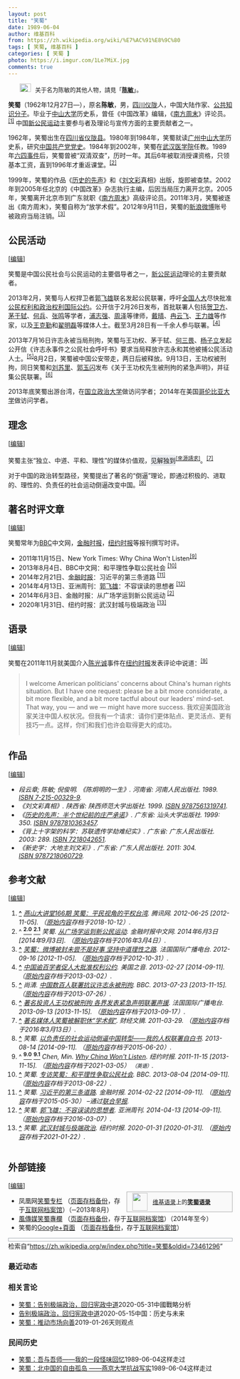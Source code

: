 ```yaml
---
layout: post
title: "笑蜀"
date: 1989-06-04
author: 维基百科
from: https://zh.wikipedia.org/wiki/%E7%AC%91%E8%9C%80
tags: [ 笑蜀, 维基百科 ]
categories: [ 笑蜀 ]
photo: https://i.imgur.com/1Le7MiX.jpg
comments: true
---
```

<div class="mw-content-ltr mw-parser-output" lang="zh" dir="ltr"><style data-mw-deduplicate="TemplateStyles:r85100532">.mw-parser-output .hatnote{font-size:small}.mw-parser-output div.hatnote{padding-left:2em;margin-bottom:0.8em;margin-top:0.8em}.mw-parser-output .hatnote-notice-img::after{content:"\202f \202f \202f \202f "}.mw-parser-output .hatnote-notice-img-small::after{content:"\202f \202f "}.mw-parser-output .hatnote+link+.hatnote{margin-top:-0.5em}body.skin-minerva .mw-parser-output .hatnote-notice-img,body.skin-minerva .mw-parser-output .hatnote-notice-img-small{display:none}@media print{body.ns-0 .mw-parser-output .hatnote{display:none!important}}</style><div role="note" class="hatnote navigation-not-searchable"><span class="noviewer hatnote-notice-img" typeof="mw:File"><a href="/wiki/Wikipedia:%E6%B6%88%E6%AD%A7%E4%B9%89" title="Wikipedia:消歧义"><img alt="" src="//upload.wikimedia.org/wikipedia/commons/thumb/5/5f/Disambig_gray.svg/25px-Disambig_gray.svg.png" decoding="async" width="25" height="19" class="mw-file-element" srcset="//upload.wikimedia.org/wikipedia/commons/thumb/5/5f/Disambig_gray.svg/38px-Disambig_gray.svg.png 1.5x, //upload.wikimedia.org/wikipedia/commons/thumb/5/5f/Disambig_gray.svg/50px-Disambig_gray.svg.png 2x" data-file-width="220" data-file-height="168"></a></span>关于名为陈敏的其他人物，請見「<b><a href="/wiki/%E9%99%88%E6%95%8F" class="mw-redirect mw-disambig" title="陈敏">陈敏</a></b>」。</div>
<style data-mw-deduplicate="TemplateStyles:r83732082">.mw-parser-output .infobox-subbox{padding:0;border:none;margin:-3px;width:auto;min-width:100%;font-size:100%;clear:none;float:none;background-color:transparent}.mw-parser-output .infobox-3cols-child{margin:auto}.mw-parser-output .infobox .navbar{font-size:100%}body.skin-minerva .mw-parser-output .infobox-header,body.skin-minerva .mw-parser-output .infobox-subheader,body.skin-minerva .mw-parser-output .infobox-above,body.skin-minerva .mw-parser-output .infobox-title,body.skin-minerva .mw-parser-output .infobox-image,body.skin-minerva .mw-parser-output .infobox-full-data,body.skin-minerva .mw-parser-output .infobox-below{text-align:center}@media screen{html.skin-theme-clientpref-night .mw-parser-output .infobox-full-data:not(.notheme)>div:not(.notheme)[style]{background:#1f1f23!important;color:#f8f9fa}@media screen and (prefers-color-scheme:dark){html.skin-theme-clientpref-os .mw-parser-output .infobox-full-data:not(.notheme) div:not(.notheme){background:#1f1f23!important;color:#f8f9fa}}html.skin-theme-clientpref-night .mw-parser-output .infobox td div:not(.notheme)[style]{background:transparent!important;color:var(--color-base,#202122)}@media screen and (prefers-color-scheme:dark){html.skin-theme-clientpref-os .mw-parser-output .infobox td div:not(.notheme)[style]{background:transparent!important;color:var(--color-base,#202122)}}html.skin-theme-clientpref-night .mw-parser-output .infobox td div.NavHead:not(.notheme)[style]{background:transparent!important}}@media screen and (prefers-color-scheme:dark){html.skin-theme-clientpref-os .mw-parser-output .infobox td div.NavHead:not(.notheme)[style]{background:transparent!important}}@media(min-width:640px){body.skin--responsive .mw-parser-output .infobox-table{display:table!important}body.skin--responsive .mw-parser-output .infobox-table>caption{display:table-caption!important}body.skin--responsive .mw-parser-output .infobox-table>tbody{display:table-row-group}body.skin--responsive .mw-parser-output .infobox-table tr{display:table-row!important}body.skin--responsive .mw-parser-output .infobox-table th,body.skin--responsive .mw-parser-output .infobox-table td{padding-left:inherit;padding-right:inherit}}</style>
<p><b>笑蜀</b>（1962年12月27日<span class="useeditintro" title="Template:BLP editintro">—</span>），原名<b>陈敏</b>，男，<a href="/wiki/%E5%9B%9B%E5%B7%9D%E7%9C%81" title="四川省">四川</a><a href="/wiki/%E4%BB%AA%E9%99%87%E5%8E%BF" title="仪陇县">仪陇</a>人，中国大陆作家、<a href="/wiki/%E5%85%AC%E5%85%B1%E7%9F%A5%E8%AF%86%E5%88%86%E5%AD%90" title="公共知识分子">公共知识分子</a>。毕业于<a href="/wiki/%E4%B8%AD%E5%B1%B1%E5%A4%A7%E5%AD%A6" title="中山大学">中山大学</a>历史系，曾任《中国改革》编辑，《<a href="/wiki/%E5%8D%97%E6%96%B9%E5%91%A8%E6%9C%AB" title="南方周末">南方周末</a>》评论员。<sup id="cite_ref-1" class="reference"><a href="#cite_note-1"><span class="cite-bracket">[</span>1<span class="cite-bracket">]</span></a></sup> 中国<a href="/wiki/%E6%96%B0%E5%85%AC%E6%B0%91%E8%BF%90%E5%8A%A8" title="新公民运动">新公民运动</a>主要参与者及理论与宣传方面的主要贡献者之一。
</p>
<meta property="mw:PageProp/toc">
<div class="mw-heading mw-heading2"></div>
<p>1962年，笑蜀出生在<a href="/wiki/%E5%9B%9B%E5%B7%9D%E7%9C%81" title="四川省">四川省</a><a href="/wiki/%E4%BB%AA%E9%99%87%E5%8E%BF" title="仪陇县">仪陇县</a>。1980年到1984年，笑蜀就读<a href="/wiki/%E5%B9%BF%E5%B7%9E%E5%B8%82" title="广州市">广州</a><a href="/wiki/%E4%B8%AD%E5%B1%B1%E5%A4%A7%E5%AD%A6" title="中山大学">中山大学</a>历史系，研究<a href="/wiki/%E4%B8%AD%E5%9B%BD%E5%85%B1%E4%BA%A7%E5%85%9A" title="中国共产党">中国共产党党史</a>。1984年到2002年，笑蜀在<a href="/wiki/%E6%AD%A6%E6%B1%89%E5%8C%BB%E5%AD%A6%E9%99%A2" class="mw-redirect" title="武汉医学院">武汉医学院</a>任教。1989年<a href="/wiki/%E5%85%AD%E5%9B%9B%E4%BA%8B%E4%BB%B6" title="六四事件">六四事件</a>后，笑蜀曾被“双清双查”，历时一年。其后6年被取消授课资格，只领基本工资，直到1996年才重返课堂。<sup id="cite_ref-guangchang_2-0" class="reference"><a href="#cite_note-guangchang-2"><span class="cite-bracket">[</span>2<span class="cite-bracket">]</span></a></sup>
</p><p>1999年，笑蜀的作品《<a href="/wiki/%E5%8E%86%E5%8F%B2%E7%9A%84%E5%85%88%E5%A3%B0" title="历史的先声">历史的先声</a>》和《<a href="/wiki/%E5%88%98%E6%96%87%E5%BD%A9" title="刘文彩">刘文彩</a>真相》出版，旋即被查禁。2002年到2005年任北京的《中国改革》杂志执行主编，后因当局压力离开北京。2005年，笑蜀离开北京市到广东就职《<a href="/wiki/%E5%8D%97%E6%96%B9%E5%91%A8%E6%9C%AB" title="南方周末">南方周末</a>》高级评论员。2011年3月，笑蜀被逐出《南方周末》，笑蜀自称为“放学术假”。2012年9月11日，笑蜀的<a href="/wiki/%E6%96%B0%E6%B5%AA%E5%BE%AE%E5%8D%9A" title="新浪微博">新浪微博</a>账号被政府当局注销。<sup id="cite_ref-fica_3-0" class="reference"><a href="#cite_note-fica-3"><span class="cite-bracket">[</span>3<span class="cite-bracket">]</span></a></sup>
</p>
<div class="mw-heading mw-heading2"><h2 id="公民活动"><span id=".E5.85.AC.E6.B0.91.E6.B4.BB.E5.8A.A8"></span>公民活动</h2><span class="mw-editsection"><span class="mw-editsection-bracket">[</span><a href="/w/index.php?title=%E7%AC%91%E8%9C%80&amp;action=edit&amp;section=2" title="编辑章节：公民活动"><span>编辑</span></a><span class="mw-editsection-bracket">]</span></span></div>
<p>笑蜀是中国公民社会与公民运动的主要倡导者之一，<a href="/wiki/%E6%96%B0%E5%85%AC%E6%B0%91%E8%BF%90%E5%8A%A8" title="新公民运动">新公民运动</a>理论的主要贡献者。
</p><p>2013年2月，笑蜀与人权捍卫者<a href="/wiki/%E9%83%AD%E9%A3%9E%E9%9B%84" title="郭飞雄">郭飞雄</a>联名发起公民联署，呼吁<a href="/wiki/%E5%85%A8%E5%9B%BD%E4%BA%BA%E5%A4%A7" class="mw-redirect" title="全国人大">全国人大</a>尽快批准<a href="/wiki/%E5%85%AC%E6%B0%91%E6%9D%83%E5%88%A9%E5%92%8C%E6%94%BF%E6%B2%BB%E6%9D%83%E5%88%A9%E5%9B%BD%E9%99%85%E5%85%AC%E7%BA%A6" class="mw-redirect" title="公民权利和政治权利国际公约">公民权利和政治权利国际公约</a>。公开信于2月26日发布，首批联署人包括<a href="/wiki/%E8%B4%BA%E5%8D%AB%E6%96%B9" title="贺卫方">贺卫方</a>、<a href="/wiki/%E8%8C%85%E4%BA%8E%E8%BD%BC" title="茅于轼">茅于轼</a>、<a href="/w/index.php?title=%E4%BD%95%E5%85%B5&amp;action=edit&amp;redlink=1" class="new" title="何兵（页面不存在）">何兵</a>、<a href="/wiki/%E5%BC%A0%E9%B8%A3" class="mw-redirect mw-disambig" title="张鸣">张鸣</a>等学者，<a href="/wiki/%E6%B5%A6%E5%BF%97%E5%BC%BA" title="浦志强">浦志强</a>、<a href="/wiki/%E5%91%A8%E6%B3%BD" class="mw-disambig" title="周泽">周泽</a>等律师，<a href="/wiki/%E6%88%B4%E6%99%B4" title="戴晴">戴晴</a>、<a href="/wiki/%E5%86%89%E4%BA%91%E9%A3%9E" title="冉云飞">冉云飞</a>、<a href="/wiki/%E7%8E%8B%E5%8A%9B%E9%9B%84" title="王力雄">王力雄</a>等作家，以及<a href="/wiki/%E7%8E%8B%E5%85%8B%E5%8B%A4" title="王克勤">王克勤</a>和<a href="/w/index.php?title=%E7%BF%9F%E6%98%8E%E7%A3%8A&amp;action=edit&amp;redlink=1" class="new" title="翟明磊（页面不存在）">翟明磊</a>等媒体人士。截至3月28日有一千余人参与联署。<sup id="cite_ref-4" class="reference"><a href="#cite_note-4"><span class="cite-bracket">[</span>4<span class="cite-bracket">]</span></a></sup>
</p><p>2013年7月16日许志永被当局刑拘，笑蜀与王功权、茅于轼、<a href="/wiki/%E4%BD%95%E4%B8%89%E7%95%8F" title="何三畏">何三畏</a>、<a href="/wiki/%E6%9D%A8%E5%AD%90%E7%AB%8B" title="杨子立">杨子立</a>发起公开信《许志永事件之公民社会呼吁书》要求当局释放许志永和其他被捕公民活动人士。<sup id="cite_ref-gongkaixin01_5-0" class="reference"><a href="#cite_note-gongkaixin01-5"><span class="cite-bracket">[</span>5<span class="cite-bracket">]</span></a></sup>8月2日，笑蜀被中国公安带走，两日后被释放。9月13日，王功权被刑拘，同日笑蜀和<a href="/wiki/%E5%88%98%E8%8B%8F%E9%87%8C" title="刘苏里">刘苏里</a>、<a href="/wiki/%E9%83%AD%E7%8E%89%E9%97%AA" title="郭玉闪">郭玉闪</a>发布《关于王功权先生被刑拘的紧急声明》，并征集公民联署。<sup id="cite_ref-6" class="reference"><a href="#cite_note-6"><span class="cite-bracket">[</span>6<span class="cite-bracket">]</span></a></sup>
</p><p>2013年底笑蜀出游台湾，在<a href="/wiki/%E5%9B%BD%E7%AB%8B%E6%94%BF%E6%B2%BB%E5%A4%A7%E5%AD%A6" class="mw-redirect" title="国立政治大学">国立政治大学</a>做访问学者；2014年在美国<a href="/wiki/%E5%93%A5%E4%BC%A6%E6%AF%94%E4%BA%9A%E5%A4%A7%E5%AD%A6" title="哥伦比亚大学">哥伦比亚大学</a>做访问学者。
</p>
<div class="mw-heading mw-heading2"><h2 id="理念"><span id=".E7.90.86.E5.BF.B5"></span>理念</h2><span class="mw-editsection"><span class="mw-editsection-bracket">[</span><a href="/w/index.php?title=%E7%AC%91%E8%9C%80&amp;action=edit&amp;section=3" title="编辑章节：理念"><span>编辑</span></a><span class="mw-editsection-bracket">]</span></span></div>
<p>笑蜀主张“独立、中道、平和、理性”的媒体价值观，<style data-mw-deduplicate="TemplateStyles:r83946278">.mw-parser-output .template-facttext{background-color:var(--background-color-neutral,#eaecf0);color:inherit;margin:-.3em 0;padding:.3em 0}</style><mark class="template-facttext" title="需要提供文献来源">见解独到</mark><sup class="noprint Template-Fact"><a href="/wiki/Wikipedia:%E5%88%97%E6%98%8E%E6%9D%A5%E6%BA%90" title="Wikipedia:列明来源"><span style="white-space: nowrap;" title="来源请求。">[來源請求]</span></a></sup>。<sup id="cite_ref-7" class="reference"><a href="#cite_note-7"><span class="cite-bracket">[</span>7<span class="cite-bracket">]</span></a></sup>
</p><p>对于中国的政治转型路径，笑蜀提出了著名的“倒逼”理论，即通过积极的、进取的、理性的、负责任的社会运动倒逼改变中国。<sup id="cite_ref-8" class="reference"><a href="#cite_note-8"><span class="cite-bracket">[</span>8<span class="cite-bracket">]</span></a></sup>
</p>
<div class="mw-heading mw-heading2"><h2 id="著名时评文章"><span id=".E8.91.97.E5.90.8D.E6.97.B6.E8.AF.84.E6.96.87.E7.AB.A0"></span>著名时评文章</h2><span class="mw-editsection"><span class="mw-editsection-bracket">[</span><a href="/w/index.php?title=%E7%AC%91%E8%9C%80&amp;action=edit&amp;section=4" title="编辑章节：著名时评文章"><span>编辑</span></a><span class="mw-editsection-bracket">]</span></span></div>
<p>笑蜀常年为<a href="/wiki/BBC" class="mw-redirect" title="BBC">BBC</a>中文网，<a href="/wiki/%E9%87%91%E8%9E%8D%E6%97%B6%E6%8A%A5_(%E8%8B%B1%E5%9B%BD)" class="mw-redirect" title="金融时报 (英国)">金融时报</a>，<a href="/wiki/%E7%BA%BD%E7%BA%A6%E6%97%B6%E6%8A%A5" title="纽约时报">纽约时报</a>等报刊撰写时评。
</p>
<ul><li>2011年11月15日、<span lang="en">New York Times: Why China Won't Listen</span><sup id="cite_ref-cgc_listen_9-0" class="reference"><a href="#cite_note-cgc_listen-9"><span class="cite-bracket">[</span>9<span class="cite-bracket">]</span></a></sup></li>
<li>2013年8月4日、BBC中文网：和平理性争取公民社会 <sup id="cite_ref-10" class="reference"><a href="#cite_note-10"><span class="cite-bracket">[</span>10<span class="cite-bracket">]</span></a></sup></li>
<li>2014年2月21日、<a href="/wiki/%E9%87%91%E8%9E%8D%E6%97%B6%E6%8A%A5_(%E8%8B%B1%E5%9B%BD)" class="mw-redirect" title="金融时报 (英国)">金融时报</a>：习近平的第三条道路 <sup id="cite_ref-11" class="reference"><a href="#cite_note-11"><span class="cite-bracket">[</span>11<span class="cite-bracket">]</span></a></sup></li>
<li>2014年4月13日、亚洲周刊：<a href="/wiki/%E9%83%AD%E9%A3%9E%E9%9B%84" title="郭飞雄">郭飞雄</a>：不容误读的思想者 <sup id="cite_ref-12" class="reference"><a href="#cite_note-12"><span class="cite-bracket">[</span>12<span class="cite-bracket">]</span></a></sup></li>
<li>2014年6月3日、金融时报：从广场学运到新公民运动 <sup id="cite_ref-guangchang_2-1" class="reference"><a href="#cite_note-guangchang-2"><span class="cite-bracket">[</span>2<span class="cite-bracket">]</span></a></sup></li>
<li>2020年1月31日、纽约时报：武汉封城与极端政治 <sup id="cite_ref-13" class="reference"><a href="#cite_note-13"><span class="cite-bracket">[</span>13<span class="cite-bracket">]</span></a></sup></li></ul>
<div class="mw-heading mw-heading2"><h2 id="语录"><span id=".E8.AF.AD.E5.BD.95"></span>语录</h2><span class="mw-editsection"><span class="mw-editsection-bracket">[</span><a href="/w/index.php?title=%E7%AC%91%E8%9C%80&amp;action=edit&amp;section=5" title="编辑章节：语录"><span>编辑</span></a><span class="mw-editsection-bracket">]</span></span></div>
<p>笑蜀在2011年11月就美国介入<a href="/wiki/%E9%99%88%E5%85%89%E8%AF%9A" title="陈光诚">陈光诚</a>事件在<a href="/wiki/%E7%BA%BD%E7%BA%A6%E6%97%B6%E6%8A%A5" title="纽约时报">纽约时报</a>发表评论中说道：<sup id="cite_ref-cgc_listen_9-1" class="reference"><a href="#cite_note-cgc_listen-9"><span class="cite-bracket">[</span>9<span class="cite-bracket">]</span></a></sup>
<style data-mw-deduplicate="TemplateStyles:r61209892">.mw-parser-output .templatequote{margin-top:0;overflow:hidden}.mw-parser-output .templatequote .templatequotecite{line-height:1em;text-align:left;padding-left:2em;margin-top:0}.mw-parser-output .templatequote .templatequotecite cite{font-size:small}</style>
</p>
<blockquote class="templatequote"><p>I welcome American politicians' concerns about China's human rights situation. But I have one request: please be a bit more considerate, a bit more flexible, and a bit more tactful about our leaders' mind-set. That way, you — and we — might have more success. 我欢迎美国政治家关注中国人权状况。但我有一个请求：请你们更体贴点、更灵活点、更有技巧一点。这样，你们和我们也许会取得更大的成功。</p></blockquote>
<div class="mw-heading mw-heading2"><h2 id="作品"><span id=".E4.BD.9C.E5.93.81"></span>作品</h2><span class="mw-editsection"><span class="mw-editsection-bracket">[</span><a href="/w/index.php?title=%E7%AC%91%E8%9C%80&amp;action=edit&amp;section=6" title="编辑章节：作品"><span>编辑</span></a><span class="mw-editsection-bracket">]</span></span></div>
<ul><li><cite class="citation book">段云章; 陈敏; 倪俊明. 《陈炯明的一生》. 河南省: 河南人民出版社. 1989. <a href="/wiki/Special:%E7%BD%91%E7%BB%9C%E4%B9%A6%E6%BA%90/7-215-00329-9" title="Special:网络书源/7-215-00329-9"><span title="国际标准书号">ISBN</span>&nbsp;7-215-00329-9</a>.</cite><span title="ctx_ver=Z39.88-2004&amp;rfr_id=info%3Asid%2Fzh.wikipedia.org%3A%E7%AC%91%E8%9C%80&amp;rft.au=%E5%80%AA%E4%BF%8A%E6%98%8E&amp;rft.au=%E6%AE%B5%E4%BA%91%E7%AB%A0&amp;rft.au=%E9%99%88%E6%95%8F&amp;rft.btitle=%E3%80%8A%E9%99%88%E7%82%AF%E6%98%8E%E7%9A%84%E4%B8%80%E7%94%9F%E3%80%8B&amp;rft.date=1989&amp;rft.genre=book&amp;rft.isbn=7-215-00329-9&amp;rft.place=%E6%B2%B3%E5%8D%97%E7%9C%81&amp;rft.pub=%E6%B2%B3%E5%8D%97%E4%BA%BA%E6%B0%91%E5%87%BA%E7%89%88%E7%A4%BE&amp;rft_val_fmt=info%3Aofi%2Ffmt%3Akev%3Amtx%3Abook" class="Z3988"><span style="display:none;">&nbsp;</span></span></li>
<li><cite class="citation book">《刘文彩真相》. 陕西省: 陕西师范大学出版社. 1999. <a href="/wiki/Special:%E7%BD%91%E7%BB%9C%E4%B9%A6%E6%BA%90/9787561319741" title="Special:网络书源/9787561319741"><span title="国际标准书号">ISBN</span>&nbsp;9787561319741</a>.</cite><span title="ctx_ver=Z39.88-2004&amp;rfr_id=info%3Asid%2Fzh.wikipedia.org%3A%E7%AC%91%E8%9C%80&amp;rft.btitle=%E3%80%8A%E5%88%98%E6%96%87%E5%BD%A9%E7%9C%9F%E7%9B%B8%E3%80%8B&amp;rft.date=1999&amp;rft.genre=book&amp;rft.isbn=9787561319741&amp;rft.place=%E9%99%95%E8%A5%BF%E7%9C%81&amp;rft.pub=%E9%99%95%E8%A5%BF%E5%B8%88%E8%8C%83%E5%A4%A7%E5%AD%A6%E5%87%BA%E7%89%88%E7%A4%BE&amp;rft_val_fmt=info%3Aofi%2Ffmt%3Akev%3Amtx%3Abook" class="Z3988"><span style="display:none;">&nbsp;</span></span></li>
<li><cite class="citation book">《<a href="/wiki/%E5%8E%86%E5%8F%B2%E7%9A%84%E5%85%88%E5%A3%B0" title="历史的先声">历史的先声：半个世纪前的庄严承诺</a>》. 广东省: 汕头大学出版社. 1999: 350. <a href="/wiki/Special:%E7%BD%91%E7%BB%9C%E4%B9%A6%E6%BA%90/9787810363457" title="Special:网络书源/9787810363457"><span title="国际标准书号">ISBN</span>&nbsp;9787810363457</a>.</cite><span title="ctx_ver=Z39.88-2004&amp;rfr_id=info%3Asid%2Fzh.wikipedia.org%3A%E7%AC%91%E8%9C%80&amp;rft.btitle=%E3%80%8A%E5%8E%86%E5%8F%B2%E7%9A%84%E5%85%88%E5%A3%B0%EF%BC%9A%E5%8D%8A%E4%B8%AA%E4%B8%96%E7%BA%AA%E5%89%8D%E7%9A%84%E5%BA%84%E4%B8%A5%E6%89%BF%E8%AF%BA%E3%80%8B&amp;rft.date=1999&amp;rft.genre=book&amp;rft.isbn=9787810363457&amp;rft.pages=350&amp;rft.place=%E5%B9%BF%E4%B8%9C%E7%9C%81&amp;rft.pub=%E6%B1%95%E5%A4%B4%E5%A4%A7%E5%AD%A6%E5%87%BA%E7%89%88%E7%A4%BE&amp;rft_val_fmt=info%3Aofi%2Ffmt%3Akev%3Amtx%3Abook" class="Z3988"><span style="display:none;">&nbsp;</span></span></li>
<li><cite class="citation book">《背上十字架的科学：苏联遗传学劫难纪实》. 广东省: 广东人民出版社. 2003: 289. <a href="/wiki/Special:%E7%BD%91%E7%BB%9C%E4%B9%A6%E6%BA%90/7218042651" title="Special:网络书源/7218042651"><span title="国际标准书号">ISBN</span>&nbsp;7218042651</a>.</cite><span title="ctx_ver=Z39.88-2004&amp;rfr_id=info%3Asid%2Fzh.wikipedia.org%3A%E7%AC%91%E8%9C%80&amp;rft.btitle=%E3%80%8A%E8%83%8C%E4%B8%8A%E5%8D%81%E5%AD%97%E6%9E%B6%E7%9A%84%E7%A7%91%E5%AD%A6%EF%BC%9A%E8%8B%8F%E8%81%94%E9%81%97%E4%BC%A0%E5%AD%A6%E5%8A%AB%E9%9A%BE%E7%BA%AA%E5%AE%9E%E3%80%8B&amp;rft.date=2003&amp;rft.genre=book&amp;rft.isbn=7218042651&amp;rft.pages=289&amp;rft.place=%E5%B9%BF%E4%B8%9C%E7%9C%81&amp;rft.pub=%E5%B9%BF%E4%B8%9C%E4%BA%BA%E6%B0%91%E5%87%BA%E7%89%88%E7%A4%BE&amp;rft_val_fmt=info%3Aofi%2Ffmt%3Akev%3Amtx%3Abook" class="Z3988"><span style="display:none;">&nbsp;</span></span></li>
<li><cite class="citation book">《新史学：大地主刘文彩》. 广东省: 广东人民出版社. 2011: 304. <a href="/wiki/Special:%E7%BD%91%E7%BB%9C%E4%B9%A6%E6%BA%90/9787218060729" title="Special:网络书源/9787218060729"><span title="国际标准书号">ISBN</span>&nbsp;9787218060729</a>.</cite><span title="ctx_ver=Z39.88-2004&amp;rfr_id=info%3Asid%2Fzh.wikipedia.org%3A%E7%AC%91%E8%9C%80&amp;rft.btitle=%E3%80%8A%E6%96%B0%E5%8F%B2%E5%AD%A6%EF%BC%9A%E5%A4%A7%E5%9C%B0%E4%B8%BB%E5%88%98%E6%96%87%E5%BD%A9%E3%80%8B&amp;rft.date=2011&amp;rft.genre=book&amp;rft.isbn=9787218060729&amp;rft.pages=304&amp;rft.place=%E5%B9%BF%E4%B8%9C%E7%9C%81&amp;rft.pub=%E5%B9%BF%E4%B8%9C%E4%BA%BA%E6%B0%91%E5%87%BA%E7%89%88%E7%A4%BE&amp;rft_val_fmt=info%3Aofi%2Ffmt%3Akev%3Amtx%3Abook" class="Z3988"><span style="display:none;">&nbsp;</span></span></li></ul>
<div class="mw-heading mw-heading2"><h2 id="参考文献"><span id=".E5.8F.82.E8.80.83.E6.96.87.E7.8C.AE"></span>参考文献</h2><span class="mw-editsection"><span class="mw-editsection-bracket">[</span><a href="/w/index.php?title=%E7%AC%91%E8%9C%80&amp;action=edit&amp;section=7" title="编辑章节：参考文献"><span>编辑</span></a><span class="mw-editsection-bracket">]</span></span></div>
<div class="reflist columns references-column-count references-column-count-2" style="-moz-column-count: 2; -webkit-column-count: 2; column-count: 2; list-style-type: decimal;">
<ol class="references">
<li id="cite_note-1"><span class="mw-cite-backlink"><b><a href="#cite_ref-1">^</a></b></span> <span class="reference-text"><cite class="citation web"><a rel="nofollow" class="external text" href="https://web.archive.org/web/20181012161739/http://view.news.qq.com/a/20120625/000029.htm">燕山大讲堂166期 笑蜀：平民视角的平权台湾</a>. 腾讯网. 2012-06-25 <span class="reference-accessdate"> [<span class="nowrap">2012-11-05</span>]</span>. （<a rel="nofollow" class="external text" href="http://view.news.qq.com/a/20120625/000029.htm">原始内容</a>存档于2018-10-12）.</cite><span title="ctx_ver=Z39.88-2004&amp;rfr_id=info%3Asid%2Fzh.wikipedia.org%3A%E7%AC%91%E8%9C%80&amp;rft.atitle=%E7%87%95%E5%B1%B1%E5%A4%A7%E8%AE%B2%E5%A0%82166%E6%9C%9F+%E7%AC%91%E8%9C%80%EF%BC%9A%E5%B9%B3%E6%B0%91%E8%A7%86%E8%A7%92%E7%9A%84%E5%B9%B3%E6%9D%83%E5%8F%B0%E6%B9%BE&amp;rft.date=2012-06-25&amp;rft.genre=unknown&amp;rft.jtitle=%E8%85%BE%E8%AE%AF%E7%BD%91&amp;rft_id=http%3A%2F%2Fview.news.qq.com%2Fa%2F20120625%2F000029.htm&amp;rft_val_fmt=info%3Aofi%2Ffmt%3Akev%3Amtx%3Ajournal" class="Z3988"><span style="display:none;">&nbsp;</span></span></span>
</li>
<li id="cite_note-guangchang-2"><span class="mw-cite-backlink">^ <a href="#cite_ref-guangchang_2-0"><sup><b>2.0</b></sup></a> <a href="#cite_ref-guangchang_2-1"><sup><b>2.1</b></sup></a></span> <span class="reference-text"><cite class="citation news">笑蜀. <a rel="nofollow" class="external text" href="https://web.archive.org/web/20160304061834/http://www.ftchinese.com/story/001056541?full=y">从广场学运到新公民运动</a>. 金融时报中文网. 2014年6月3日 <span class="reference-accessdate"> [2014年9月3日]</span>. （<a rel="nofollow" class="external text" href="http://www.ftchinese.com/story/001056541?full=y">原始内容</a>存档于2016年3月4日）.</cite><span title="ctx_ver=Z39.88-2004&amp;rfr_id=info%3Asid%2Fzh.wikipedia.org%3A%E7%AC%91%E8%9C%80&amp;rft.atitle=%E4%BB%8E%E5%B9%BF%E5%9C%BA%E5%AD%A6%E8%BF%90%E5%88%B0%E6%96%B0%E5%85%AC%E6%B0%91%E8%BF%90%E5%8A%A8&amp;rft.au=%E7%AC%91%E8%9C%80&amp;rft.date=2014-06-03&amp;rft.genre=article&amp;rft.jtitle=%E9%87%91%E8%9E%8D%E6%97%B6%E6%8A%A5%E4%B8%AD%E6%96%87%E7%BD%91&amp;rft_id=http%3A%2F%2Fwww.ftchinese.com%2Fstory%2F001056541%3Ffull%3Dy&amp;rft_val_fmt=info%3Aofi%2Ffmt%3Akev%3Amtx%3Ajournal" class="Z3988"><span style="display:none;">&nbsp;</span></span></span>
</li>
<li id="cite_note-fica-3"><span class="mw-cite-backlink"><b><a href="#cite_ref-fica_3-0">^</a></b></span> <span class="reference-text"><cite class="citation web"><a rel="nofollow" class="external text" href="https://web.archive.org/web/20121031151357/http://www.chinese.rfi.fr/%E4%B8%AD%E5%9B%BD/20120916-%E7%AC%91%E8%9C%80%EF%BC%9A%E5%BE%AE%E5%8D%9A%E8%A2%AB%E5%B0%81%E6%9C%AA%E5%B0%9D%E4%B8%8D%E6%98%AF%E5%A5%BD%E4%BA%8B-%E5%9D%9A%E6%8C%81%E4%B8%AD%E9%81%93%E7%90%86%E6%80%A7%E4%B9%8B%E8%B7%AF">笑蜀：微博被封未尝不是好事 坚持中道理性之路</a>. 法国国际广播电台. 2012-09-16 <span class="reference-accessdate"> [<span class="nowrap">2012-11-05</span>]</span>. （<a rel="nofollow" class="external text" href="http://www.chinese.rfi.fr/%E4%B8%AD%E5%9B%BD/20120916-%E7%AC%91%E8%9C%80%EF%BC%9A%E5%BE%AE%E5%8D%9A%E8%A2%AB%E5%B0%81%E6%9C%AA%E5%B0%9D%E4%B8%8D%E6%98%AF%E5%A5%BD%E4%BA%8B-%E5%9D%9A%E6%8C%81%E4%B8%AD%E9%81%93%E7%90%86%E6%80%A7%E4%B9%8B%E8%B7%AF">原始内容</a>存档于2012-10-31）.</cite><span title="ctx_ver=Z39.88-2004&amp;rfr_id=info%3Asid%2Fzh.wikipedia.org%3A%E7%AC%91%E8%9C%80&amp;rft.atitle=%E7%AC%91%E8%9C%80%EF%BC%9A%E5%BE%AE%E5%8D%9A%E8%A2%AB%E5%B0%81%E6%9C%AA%E5%B0%9D%E4%B8%8D%E6%98%AF%E5%A5%BD%E4%BA%8B+%E5%9D%9A%E6%8C%81%E4%B8%AD%E9%81%93%E7%90%86%E6%80%A7%E4%B9%8B%E8%B7%AF&amp;rft.date=2012-09-16&amp;rft.genre=unknown&amp;rft.jtitle=%E6%B3%95%E5%9B%BD%E5%9B%BD%E9%99%85%E5%B9%BF%E6%92%AD%E7%94%B5%E5%8F%B0&amp;rft_id=http%3A%2F%2Fwww.chinese.rfi.fr%2F%25E4%25B8%25AD%25E5%259B%25BD%2F20120916-%25E7%25AC%2591%25E8%259C%2580%25EF%25BC%259A%25E5%25BE%25AE%25E5%258D%259A%25E8%25A2%25AB%25E5%25B0%2581%25E6%259C%25AA%25E5%25B0%259D%25E4%25B8%258D%25E6%2598%25AF%25E5%25A5%25BD%25E4%25BA%258B-%25E5%259D%259A%25E6%258C%2581%25E4%25B8%25AD%25E9%2581%2593%25E7%2590%2586%25E6%2580%25A7%25E4%25B9%258B%25E8%25B7%25AF&amp;rft_val_fmt=info%3Aofi%2Ffmt%3Akev%3Amtx%3Ajournal" class="Z3988"><span style="display:none;">&nbsp;</span></span></span>
</li>
<li id="cite_note-4"><span class="mw-cite-backlink"><b><a href="#cite_ref-4">^</a></b></span> <span class="reference-text"><cite class="citation news"><a rel="nofollow" class="external text" href="https://web.archive.org/web/20130302034629/http://www.bbc.co.uk/zhongwen/simp/china/2013/02/130226_china_reform_petition.shtml">中国逾百学者促人大批准权利公约</a>. 美国之音. 2013-02-27 <span class="reference-accessdate"> [<span class="nowrap">2014-09-11</span>]</span>. （<a rel="nofollow" class="external text" href="https://www.bbc.co.uk/zhongwen/simp/china/2013/02/130226_china_reform_petition.shtml">原始内容</a>存档于2013-03-02）.</cite><span title="ctx_ver=Z39.88-2004&amp;rfr_id=info%3Asid%2Fzh.wikipedia.org%3A%E7%AC%91%E8%9C%80&amp;rft.atitle=%E4%B8%AD%E5%9B%BD%E9%80%BE%E7%99%BE%E5%AD%A6%E8%80%85%E4%BF%83%E4%BA%BA%E5%A4%A7%E6%89%B9%E5%87%86%E6%9D%83%E5%88%A9%E5%85%AC%E7%BA%A6&amp;rft.date=2013-02-27&amp;rft.genre=article&amp;rft.jtitle=%E7%BE%8E%E5%9B%BD%E4%B9%8B%E9%9F%B3&amp;rft_id=http%3A%2F%2Fwww.bbc.co.uk%2Fzhongwen%2Fsimp%2Fchina%2F2013%2F02%2F130226_china_reform_petition.shtml&amp;rft_val_fmt=info%3Aofi%2Ffmt%3Akev%3Amtx%3Ajournal" class="Z3988"><span style="display:none;">&nbsp;</span></span></span>
</li>
<li id="cite_note-gongkaixin01-5"><span class="mw-cite-backlink"><b><a href="#cite_ref-gongkaixin01_5-0">^</a></b></span> <span class="reference-text"><cite class="citation news">尚清. <a rel="nofollow" class="external text" href="https://web.archive.org/web/20130726004854/http://www.bbc.co.uk/zhongwen/simp/china/2013/07/130723_xuzhiyong_petition.shtml">中国数百人联署抗议许志永被刑拘</a>. BBC. 2013-07-23 <span class="reference-accessdate"> [<span class="nowrap">2013-11-15</span>]</span>. （<a rel="nofollow" class="external text" href="https://www.bbc.co.uk/zhongwen/simp/china/2013/07/130723_xuzhiyong_petition.shtml">原始内容</a>存档于2013-07-26）.</cite><span title="ctx_ver=Z39.88-2004&amp;rfr_id=info%3Asid%2Fzh.wikipedia.org%3A%E7%AC%91%E8%9C%80&amp;rft.atitle=%E4%B8%AD%E5%9B%BD%E6%95%B0%E7%99%BE%E4%BA%BA%E8%81%94%E7%BD%B2%E6%8A%97%E8%AE%AE%E8%AE%B8%E5%BF%97%E6%B0%B8%E8%A2%AB%E5%88%91%E6%8B%98&amp;rft.au=%E5%B0%9A%E6%B8%85&amp;rft.date=2013-07-23&amp;rft.genre=article&amp;rft.jtitle=BBC&amp;rft_id=http%3A%2F%2Fwww.bbc.co.uk%2Fzhongwen%2Fsimp%2Fchina%2F2013%2F07%2F130723_xuzhiyong_petition.shtml&amp;rft_val_fmt=info%3Aofi%2Ffmt%3Akev%3Amtx%3Ajournal" class="Z3988"><span style="display:none;">&nbsp;</span></span></span>
</li>
<li id="cite_note-6"><span class="mw-cite-backlink"><b><a href="#cite_ref-6">^</a></b></span> <span class="reference-text"><cite class="citation web"><a rel="nofollow" class="external text" href="https://web.archive.org/web/20130917002747/http://www.chinese.rfi.fr/%E4%B8%AD%E5%9B%BD/20130913-%E4%B8%AD%E5%9B%BD%E8%91%97%E5%90%8D%E4%BC%81%E4%B8%9A%E5%AE%B6%E7%8E%8B%E5%8A%9F%E6%9D%83%E5%91%A8%E4%BA%94%E8%A2%AB%E8%AD%A6%E6%96%B9%E5%B8%A6%E8%B5%B0">著名投资人王功权被刑拘 各界发表紧急声明联署声援</a>. 法国国际广播电台. 2013-09-13 <span class="reference-accessdate"> [<span class="nowrap">2013-11-15</span>]</span>. （<a rel="nofollow" class="external text" href="http://www.chinese.rfi.fr/%E4%B8%AD%E5%9B%BD/20130913-%E4%B8%AD%E5%9B%BD%E8%91%97%E5%90%8D%E4%BC%81%E4%B8%9A%E5%AE%B6%E7%8E%8B%E5%8A%9F%E6%9D%83%E5%91%A8%E4%BA%94%E8%A2%AB%E8%AD%A6%E6%96%B9%E5%B8%A6%E8%B5%B0">原始内容</a>存档于2013-09-17）.</cite><span title="ctx_ver=Z39.88-2004&amp;rfr_id=info%3Asid%2Fzh.wikipedia.org%3A%E7%AC%91%E8%9C%80&amp;rft.atitle=%E8%91%97%E5%90%8D%E6%8A%95%E8%B5%84%E4%BA%BA%E7%8E%8B%E5%8A%9F%E6%9D%83%E8%A2%AB%E5%88%91%E6%8B%98+%E5%90%84%E7%95%8C%E5%8F%91%E8%A1%A8%E7%B4%A7%E6%80%A5%E5%A3%B0%E6%98%8E%E8%81%94%E7%BD%B2%E5%A3%B0%E6%8F%B4&amp;rft.date=2013-09-13&amp;rft.genre=unknown&amp;rft.jtitle=%E6%B3%95%E5%9B%BD%E5%9B%BD%E9%99%85%E5%B9%BF%E6%92%AD%E7%94%B5%E5%8F%B0&amp;rft_id=http%3A%2F%2Fwww.chinese.rfi.fr%2F%25E4%25B8%25AD%25E5%259B%25BD%2F20130913-%25E4%25B8%25AD%25E5%259B%25BD%25E8%2591%2597%25E5%2590%258D%25E4%25BC%2581%25E4%25B8%259A%25E5%25AE%25B6%25E7%258E%258B%25E5%258A%259F%25E6%259D%2583%25E5%2591%25A8%25E4%25BA%2594%25E8%25A2%25AB%25E8%25AD%25A6%25E6%2596%25B9%25E5%25B8%25A6%25E8%25B5%25B0&amp;rft_val_fmt=info%3Aofi%2Ffmt%3Akev%3Amtx%3Ajournal" class="Z3988"><span style="display:none;">&nbsp;</span></span></span>
</li>
<li id="cite_note-7"><span class="mw-cite-backlink"><b><a href="#cite_ref-7">^</a></b></span> <span class="reference-text"><cite class="citation web"><a rel="nofollow" class="external text" href="https://web.archive.org/web/20160313110448/http://21fd.cn/a/fengmianbaodao/2011/0329/22895.html">著名媒体人笑蜀被解职休“学术假”</a>. 财经文摘. 2011-03-29. （<a rel="nofollow" class="external text" href="http://www.21fd.cn/a/fengmianbaodao/2011/0329/22895.html">原始内容</a>存档于2016年3月13日）.</cite><span title="ctx_ver=Z39.88-2004&amp;rfr_id=info%3Asid%2Fzh.wikipedia.org%3A%E7%AC%91%E8%9C%80&amp;rft.atitle=%E8%91%97%E5%90%8D%E5%AA%92%E4%BD%93%E4%BA%BA%E7%AC%91%E8%9C%80%E8%A2%AB%E8%A7%A3%E8%81%8C%E4%BC%91%E2%80%9C%E5%AD%A6%E6%9C%AF%E5%81%87%E2%80%9D&amp;rft.date=2011-03-29&amp;rft.genre=unknown&amp;rft.jtitle=%E8%B4%A2%E7%BB%8F%E6%96%87%E6%91%98&amp;rft_id=http%3A%2F%2Fwww.21fd.cn%2Fa%2Ffengmianbaodao%2F2011%2F0329%2F22895.html&amp;rft_val_fmt=info%3Aofi%2Ffmt%3Akev%3Amtx%3Ajournal" class="Z3988"><span style="display:none;">&nbsp;</span></span></span>
</li>
<li id="cite_note-8"><span class="mw-cite-backlink"><b><a href="#cite_ref-8">^</a></b></span> <span class="reference-text"><cite class="citation web">笑蜀. <a rel="nofollow" class="external text" href="https://web.archive.org/web/20150620054648/http://blog.sciencenet.cn/blog-279293-716664.html">以负责任的社会运动倒逼中国转型——我的人权联署自白书</a>. 2013-08-14 <span class="reference-accessdate"> [<span class="nowrap">2014-09-11</span>]</span>. （<a rel="nofollow" class="external text" href="http://blog.sciencenet.cn/blog-279293-716664.html">原始内容</a>存档于2015-06-20）.</cite><span title="ctx_ver=Z39.88-2004&amp;rfr_id=info%3Asid%2Fzh.wikipedia.org%3A%E7%AC%91%E8%9C%80&amp;rft.au=%E7%AC%91%E8%9C%80&amp;rft.btitle=%E4%BB%A5%E8%B4%9F%E8%B4%A3%E4%BB%BB%E7%9A%84%E7%A4%BE%E4%BC%9A%E8%BF%90%E5%8A%A8%E5%80%92%E9%80%BC%E4%B8%AD%E5%9B%BD%E8%BD%AC%E5%9E%8B%E2%80%94%E2%80%94%E6%88%91%E7%9A%84%E4%BA%BA%E6%9D%83%E8%81%94%E7%BD%B2%E8%87%AA%E7%99%BD%E4%B9%A6&amp;rft.date=2013-08-14&amp;rft.genre=unknown&amp;rft_id=http%3A%2F%2Fblog.sciencenet.cn%2Fblog-279293-716664.html&amp;rft_val_fmt=info%3Aofi%2Ffmt%3Akev%3Amtx%3Abook" class="Z3988"><span style="display:none;">&nbsp;</span></span></span>
</li>
<li id="cite_note-cgc_listen-9"><span class="mw-cite-backlink">^ <a href="#cite_ref-cgc_listen_9-0"><sup><b>9.0</b></sup></a> <a href="#cite_ref-cgc_listen_9-1"><sup><b>9.1</b></sup></a></span> <span class="reference-text"><cite class="citation web">Chen, Min. <a rel="nofollow" class="external text" href="https://web.archive.org/web/20210305032207/http://www.nytimes.com/2011/11/16/opinion/why-china-wont-listen.html">Why China Won't Listen</a>. 纽约时报. 2011-11-15 <span class="reference-accessdate"> [<span class="nowrap">2013-11-15</span>]</span>. （<a rel="nofollow" class="external text" href="http://www.nytimes.com/2011/11/16/opinion/why-china-wont-listen.html">原始内容</a>存档于2021-03-05） <span style="font-family: sans-serif; cursor: default; color:var(--color-subtle, #54595d); font-size: 0.8em; bottom: 0.1em; font-weight: bold;" title="连接到英语网页">（英语）</span>.</cite><span title="ctx_ver=Z39.88-2004&amp;rfr_id=info%3Asid%2Fzh.wikipedia.org%3A%E7%AC%91%E8%9C%80&amp;rft.atitle=Why+China+Won%27t+Listen&amp;rft.aufirst=Min&amp;rft.aulast=Chen&amp;rft.date=2011-11-15&amp;rft.genre=unknown&amp;rft.jtitle=%E7%BA%BD%E7%BA%A6%E6%97%B6%E6%8A%A5&amp;rft_id=http%3A%2F%2Fwww.nytimes.com%2F2011%2F11%2F16%2Fopinion%2Fwhy-china-wont-listen.html&amp;rft_val_fmt=info%3Aofi%2Ffmt%3Akev%3Amtx%3Ajournal" class="Z3988"><span style="display:none;">&nbsp;</span></span></span>
</li>
<li id="cite_note-10"><span class="mw-cite-backlink"><b><a href="#cite_ref-10">^</a></b></span> <span class="reference-text"><cite class="citation web">笑蜀. <a rel="nofollow" class="external text" href="https://web.archive.org/web/20130822130037/http://www.bbc.co.uk/zhongwen/simp/china/2013/08/130804_xiaoshu_iv.shtml">专访笑蜀：和平理性争取公民社会</a>. BBC. 2013-08-04 <span class="reference-accessdate"> [<span class="nowrap">2014-09-11</span>]</span>. （<a rel="nofollow" class="external text" href="https://www.bbc.co.uk/zhongwen/simp/china/2013/08/130804_xiaoshu_iv.shtml">原始内容</a>存档于2013-08-22）.</cite><span title="ctx_ver=Z39.88-2004&amp;rfr_id=info%3Asid%2Fzh.wikipedia.org%3A%E7%AC%91%E8%9C%80&amp;rft.atitle=%E4%B8%93%E8%AE%BF%E7%AC%91%E8%9C%80%EF%BC%9A%E5%92%8C%E5%B9%B3%E7%90%86%E6%80%A7%E4%BA%89%E5%8F%96%E5%85%AC%E6%B0%91%E7%A4%BE%E4%BC%9A&amp;rft.au=%E7%AC%91%E8%9C%80&amp;rft.date=2013-08-04&amp;rft.genre=unknown&amp;rft.jtitle=BBC&amp;rft_id=http%3A%2F%2Fwww.bbc.co.uk%2Fzhongwen%2Fsimp%2Fchina%2F2013%2F08%2F130804_xiaoshu_iv.shtml&amp;rft_val_fmt=info%3Aofi%2Ffmt%3Akev%3Amtx%3Ajournal" class="Z3988"><span style="display:none;">&nbsp;</span></span></span>
</li>
<li id="cite_note-11"><span class="mw-cite-backlink"><b><a href="#cite_ref-11">^</a></b></span> <span class="reference-text"><cite class="citation web">笑蜀. <a rel="nofollow" class="external text" href="https://web.archive.org/web/20150530070058/http://www.zaobao.com.sg/wencui/politic/story20140222-313167">习近平的第三条道路</a>. 金融时报. 2014-02-22 <span class="reference-accessdate"> [<span class="nowrap">2014-09-11</span>]</span>. （<a rel="nofollow" class="external text" href="http://www.zaobao.com.sg/wencui/politic/story20140222-313167">原始内容</a>存档于2015-05-30） –通过<a href="/wiki/%E8%81%94%E5%90%88%E6%97%A9%E6%8A%A5" title="联合早报">联合早报</a>.</cite><span title="ctx_ver=Z39.88-2004&amp;rfr_id=info%3Asid%2Fzh.wikipedia.org%3A%E7%AC%91%E8%9C%80&amp;rft.atitle=%E4%B9%A0%E8%BF%91%E5%B9%B3%E7%9A%84%E7%AC%AC%E4%B8%89%E6%9D%A1%E9%81%93%E8%B7%AF&amp;rft.au=%E7%AC%91%E8%9C%80&amp;rft.date=2014-02-22&amp;rft.genre=unknown&amp;rft.jtitle=%E9%87%91%E8%9E%8D%E6%97%B6%E6%8A%A5&amp;rft_id=http%3A%2F%2Fwww.zaobao.com.sg%2Fwencui%2Fpolitic%2Fstory20140222-313167&amp;rft_val_fmt=info%3Aofi%2Ffmt%3Akev%3Amtx%3Ajournal" class="Z3988"><span style="display:none;">&nbsp;</span></span></span>
</li>
<li id="cite_note-12"><span class="mw-cite-backlink"><b><a href="#cite_ref-12">^</a></b></span> <span class="reference-text"><cite class="citation web">笑蜀. <a rel="nofollow" class="external text" href="https://web.archive.org/web/20160307035159/http://xgmyd.com/archives/2476">郭飞雄：不容误读的思想者</a>. 亚洲周刊. 2014-04-13 <span class="reference-accessdate"> [<span class="nowrap">2014-09-11</span>]</span>. （<a rel="nofollow" class="external text" href="http://xgmyd.com/archives/2476">原始内容</a>存档于2016-03-07）.</cite><span title="ctx_ver=Z39.88-2004&amp;rfr_id=info%3Asid%2Fzh.wikipedia.org%3A%E7%AC%91%E8%9C%80&amp;rft.atitle=%E9%83%AD%E9%A3%9E%E9%9B%84%EF%BC%9A%E4%B8%8D%E5%AE%B9%E8%AF%AF%E8%AF%BB%E7%9A%84%E6%80%9D%E6%83%B3%E8%80%85&amp;rft.au=%E7%AC%91%E8%9C%80&amp;rft.date=2014-04-13&amp;rft.genre=unknown&amp;rft.jtitle=%E4%BA%9A%E6%B4%B2%E5%91%A8%E5%88%8A&amp;rft_id=http%3A%2F%2Fxgmyd.com%2Farchives%2F2476&amp;rft_val_fmt=info%3Aofi%2Ffmt%3Akev%3Amtx%3Ajournal" class="Z3988"><span style="display:none;">&nbsp;</span></span></span>
</li>
<li id="cite_note-13"><span class="mw-cite-backlink"><b><a href="#cite_ref-13">^</a></b></span> <span class="reference-text"><cite class="citation web">笑蜀. <a rel="nofollow" class="external text" href="https://web.archive.org/web/20210122182602/https://cn.nytimes.com/opinion/20200131/wuhan-lockdown-political-extremism/">武汉封城与极端政治</a>. 纽约时报. 2020-01-31 <span class="reference-accessdate"> [<span class="nowrap">2020-01-31</span>]</span>. （<a rel="nofollow" class="external text" href="https://cn.nytimes.com/opinion/20200131/wuhan-lockdown-political-extremism/">原始内容</a>存档于2021-01-22）.</cite><span title="ctx_ver=Z39.88-2004&amp;rfr_id=info%3Asid%2Fzh.wikipedia.org%3A%E7%AC%91%E8%9C%80&amp;rft.atitle=%E6%AD%A6%E6%B1%89%E5%B0%81%E5%9F%8E%E4%B8%8E%E6%9E%81%E7%AB%AF%E6%94%BF%E6%B2%BB&amp;rft.au=%E7%AC%91%E8%9C%80&amp;rft.date=2020-01-31&amp;rft.genre=unknown&amp;rft.jtitle=%E7%BA%BD%E7%BA%A6%E6%97%B6%E6%8A%A5&amp;rft_id=https%3A%2F%2Fcn.nytimes.com%2Fopinion%2F20200131%2Fwuhan-lockdown-political-extremism%2F&amp;rft_val_fmt=info%3Aofi%2Ffmt%3Akev%3Amtx%3Ajournal" class="Z3988"><span style="display:none;">&nbsp;</span></span></span>
</li>
</ol></div>
<div class="mw-heading mw-heading2"><h2 id="外部链接"><span id=".E5.A4.96.E9.83.A8.E9.93.BE.E6.8E.A5"></span>外部链接</h2><span class="mw-editsection"><span class="mw-editsection-bracket">[</span><a href="/w/index.php?title=%E7%AC%91%E8%9C%80&amp;action=edit&amp;section=8" title="编辑章节：外部链接"><span>编辑</span></a><span class="mw-editsection-bracket">]</span></span></div>
<style data-mw-deduplicate="TemplateStyles:r82655521">.mw-parser-output .side-box{margin:4px 0;box-sizing:border-box;border:1px solid #aaa;font-size:88%;line-height:1.25em;background-color:#f9f9f9;display:flow-root}.mw-parser-output .side-box-abovebelow,.mw-parser-output .side-box-text{padding:0.25em 0.9em}.mw-parser-output .side-box-image{padding:2px 0 2px 0.9em;text-align:center}.mw-parser-output .side-box-imageright{padding:2px 0.9em 2px 0;text-align:center}@media(min-width:500px){.mw-parser-output .side-box-flex{display:flex;align-items:center}.mw-parser-output .side-box-text{flex:1}}@media(min-width:720px){.mw-parser-output .side-box{width:238px}.mw-parser-output .side-box-right{clear:right;float:right;margin-left:1em}.mw-parser-output .side-box-left{margin-right:1em}}</style><div class="side-box side-box-right plainlinks sistersitebox" style="font-size:small;"><style data-mw-deduplicate="TemplateStyles:r82655520">.mw-parser-output .plainlist ol,.mw-parser-output .plainlist ul{line-height:inherit;list-style:none;margin:0;padding:0}.mw-parser-output .plainlist ol li,.mw-parser-output .plainlist ul li{margin-bottom:0}</style>
<div class="side-box-flex">
<div class="side-box-image"><span class="noviewer" typeof="mw:File"><span><img alt="" src="//upload.wikimedia.org/wikipedia/commons/thumb/f/fa/Wikiquote-logo.svg/34px-Wikiquote-logo.svg.png" decoding="async" width="34" height="40" class="mw-file-element" srcset="//upload.wikimedia.org/wikipedia/commons/thumb/f/fa/Wikiquote-logo.svg/51px-Wikiquote-logo.svg.png 1.5x, //upload.wikimedia.org/wikipedia/commons/thumb/f/fa/Wikiquote-logo.svg/68px-Wikiquote-logo.svg.png 2x" data-file-width="300" data-file-height="355"></span></span></div>
<div class="side-box-text plainlist"><a href="/wiki/%E7%BB%B4%E5%9F%BA%E8%AF%AD%E5%BD%95" title="维基语录">维基语录</a>上的<b><a href="https://zh.wikiquote.org/wiki/Special:Search/%E7%AC%91%E8%9C%80" class="extiw" title="q:Special:Search/笑蜀">笑蜀语录</a></b></div></div>
</div>
<ul><li>凤凰网<a rel="nofollow" class="external text" href="http://news.ifeng.com/opinion/zhuanlan/xiaoshu/list_0/0.shtml">笑蜀专栏</a> （<a rel="nofollow" class="external text" href="//web.archive.org/web/20180925180740/http://news.ifeng.com/opinion/zhuanlan/xiaoshu/list_0/0.shtml">页面存档备份</a>，存于<a href="/wiki/%E4%BA%92%E8%81%94%E7%BD%91%E6%A1%A3%E6%A1%88%E9%A6%86" title="互联网档案馆">互联网档案馆</a>）（─2013年8月）</li>
<li><a href="/wiki/%E9%A2%A8%E5%82%B3%E5%AA%92" title="風傳媒">風傳媒</a><a rel="nofollow" class="external text" href="https://www.storm.mg/authors/1010">笑蜀專欄</a> （<a rel="nofollow" class="external text" href="//web.archive.org/web/20200823153051/https://www.storm.mg/authors/1010">页面存档备份</a>，存于<a href="/wiki/%E4%BA%92%E8%81%94%E7%BD%91%E6%A1%A3%E6%A1%88%E9%A6%86" title="互联网档案馆">互联网档案馆</a>）（2014年至今）</li>
<li>笑蜀的<a href="/wiki/Google%2B" title="Google+">Google+</a><a rel="nofollow" class="external text" href="https://plus.google.com/109504871272227396817/posts">頁面</a> （<a rel="nofollow" class="external text" href="//web.archive.org/web/20160603153833/https://plus.google.com/109504871272227396817/posts">页面存档备份</a>，存于<a href="/wiki/%E4%BA%92%E8%81%94%E7%BD%91%E6%A1%A3%E6%A1%88%E9%A6%86" title="互联网档案馆">互联网档案馆</a>）</li></ul>
<div class="navbox-styles"><style data-mw-deduplicate="TemplateStyles:r84265675">.mw-parser-output .hlist dl,.mw-parser-output .hlist ol,.mw-parser-output .hlist ul{margin:0;padding:0}.mw-parser-output .hlist dd,.mw-parser-output .hlist dt,.mw-parser-output .hlist li{margin:0;display:inline}.mw-parser-output .hlist.inline,.mw-parser-output .hlist.inline dl,.mw-parser-output .hlist.inline ol,.mw-parser-output .hlist.inline ul,.mw-parser-output .hlist dl dl,.mw-parser-output .hlist dl ol,.mw-parser-output .hlist dl ul,.mw-parser-output .hlist ol dl,.mw-parser-output .hlist ol ol,.mw-parser-output .hlist ol ul,.mw-parser-output .hlist ul dl,.mw-parser-output .hlist ul ol,.mw-parser-output .hlist ul ul{display:inline}.mw-parser-output .hlist .mw-empty-li{display:none}.mw-parser-output .hlist dt::after{content:" :"}.mw-parser-output .hlist dd::after,.mw-parser-output .hlist li::after{content:" · ";font-weight:bold}.mw-parser-output .hlist-pipe dd::after,.mw-parser-output .hlist-pipe li::after{content:" | ";font-weight:normal}.mw-parser-output .hlist-hyphen dd::after,.mw-parser-output .hlist-hyphen li::after{content:" - ";font-weight:normal}.mw-parser-output .hlist-comma dd::after,.mw-parser-output .hlist-comma li::after{content:"、";font-weight:normal}.mw-parser-output .hlist dd:last-child::after,.mw-parser-output .hlist dt:last-child::after,.mw-parser-output .hlist li:last-child::after{content:none}.mw-parser-output .hlist ol{counter-reset:listitem}.mw-parser-output .hlist ol>li{counter-increment:listitem}.mw-parser-output .hlist ol>li::before{content:" "counter(listitem)"\a0 "}.mw-parser-output .hlist dd ol>li:first-child::before,.mw-parser-output .hlist dt ol>li:first-child::before,.mw-parser-output .hlist li ol>li:first-child::before{content:"（"counter(listitem)"\a0 "}.mw-parser-output ul.cslist,.mw-parser-output ul.sslist{margin:0;padding:0;display:inline-block;list-style:none}.mw-parser-output .cslist li,.mw-parser-output .sslist li{margin:0;display:inline-block}.mw-parser-output .cslist li::after{content:"，"}.mw-parser-output .sslist li::after{content:"；"}.mw-parser-output .cslist li:last-child::after,.mw-parser-output .sslist li:last-child::after{content:none}</style><style data-mw-deduplicate="TemplateStyles:r84261037">.mw-parser-output .navbox{box-sizing:border-box;border:1px solid #a2a9b1;width:100%;clear:both;font-size:88%;text-align:center;padding:1px;margin:1em auto 0}.mw-parser-output .navbox .navbox{margin-top:0}.mw-parser-output .navbox+.navbox,.mw-parser-output .navbox+.navbox-styles+.navbox{margin-top:-1px}.mw-parser-output .navbox-inner,.mw-parser-output .navbox-subgroup{width:100%}.mw-parser-output .navbox-group,.mw-parser-output .navbox-title,.mw-parser-output .navbox-abovebelow{text-align:center;padding-left:1em;padding-right:1em}.mw-parser-output .navbox-group{white-space:nowrap;text-align:right}.mw-parser-output .navbox,.mw-parser-output .navbox-subgroup{background-color:#fdfdfd}.mw-parser-output .navbox-list{border-color:#fdfdfd}.mw-parser-output .navbox-list-with-group{text-align:left;border-left-width:2px;border-left-style:solid}.mw-parser-output tr+tr>.navbox-abovebelow,.mw-parser-output tr+tr>.navbox-group,.mw-parser-output tr+tr>.navbox-image,.mw-parser-output tr+tr>.navbox-list{border-top:2px solid #fdfdfd}.mw-parser-output .navbox-title{background-color:#ccf;position:relative}.mw-parser-output .navbox-abovebelow,.mw-parser-output .navbox-group,.mw-parser-output .navbox-subgroup .navbox-title{background-color:#ddf}.mw-parser-output .navbox-subgroup .navbox-group,.mw-parser-output .navbox-subgroup .navbox-abovebelow{background-color:#e6e6ff}.mw-parser-output .navbox-even{background-color:#f7f7f7}.mw-parser-output .navbox-odd{background-color:transparent}.mw-parser-output .navbox .hlist td dl,.mw-parser-output .navbox .hlist td ol,.mw-parser-output .navbox .hlist td ul,.mw-parser-output .navbox td.hlist dl,.mw-parser-output .navbox td.hlist ol,.mw-parser-output .navbox td.hlist ul{padding:0.125em 0}.mw-parser-output .navbox .navbar{display:block;font-size:100%}.mw-parser-output .navbox-title .navbar{float:left;text-align:left;margin-right:0.5em;width:auto;padding-left:0.2em;position:absolute;left:1em}.mw-parser-output .navbox .mw-collapsible-toggle{margin-left:0.5em;position:absolute;right:1em}body.skin--responsive .mw-parser-output .navbox-image img{max-width:none!important}@media print{body.ns-0 .mw-parser-output .navbox{display:none!important}}</style></div><div role="navigation" class="navbox authority-control" aria-labelledby="-&amp;#123;zh-cn:规范控制;zh-tw:權威控制;&amp;#125;--&amp;#123;zh-cn:数据库;zh-tw:資料庫&amp;#125;-_frameless&amp;#124;text-top&amp;#124;10px&amp;#124;alt=編輯維基數據鏈接&amp;#124;link=https&amp;#58;//www.wikidata.org/wiki/Q5161842#identifiers&amp;#124;class=noprint&amp;#124;編輯維基數據鏈接" style="padding:3px"></div>
<!-- 
NewPP limit report
Parsed by mw‐api‐int.codfw.main‐f4dbf7c6b‐x2d6n
Cached time: 20241224105316
Cache expiry: 2592000
Reduced expiry: false
Complications: [show‐toc]
CPU time usage: 0.407 seconds
Real time usage: 0.478 seconds
Preprocessor visited node count: 3644/1000000
Post‐expand include size: 59380/2097152 bytes
Template argument size: 2788/2097152 bytes
Highest expansion depth: 20/100
Expensive parser function count: 8/500
Unstrip recursion depth: 0/20
Unstrip post‐expand size: 29117/5000000 bytes
Lua time usage: 0.213/10.000 seconds
Lua memory usage: 4343984/52428800 bytes
Number of Wikibase entities loaded: 1/400
-->
<!--
Transclusion expansion time report (%,ms,calls,template)
100.00%  421.491      1 -total
 26.65%  112.346      1 Template:Infobox_person
 21.02%   88.602      1 Template:Infobox_person/core
 18.19%   76.653      1 Template:Infobox
 17.83%   75.172      1 Template:Authority_control
 13.57%   57.191      1 Template:Reflist
 11.32%   47.692      5 Template:Cite_book
 10.42%   43.930      1 Template:Otheruses
  9.82%   41.393      1 Template:Hatnote
  8.26%   34.811     10 Template:Cite_web
-->

<!-- Saved in parser cache with key zhwiki:pcache:3151959:|#|:idhash:canonical!zh and timestamp 20241224105316 and revision id 73461296. Rendering was triggered because: api-parse
 -->
</div><!--esi <esi:include src="/esitest-fa8a495983347898/content" /> --><noscript><img src="https://login.wikimedia.org/wiki/Special:CentralAutoLogin/start?useformat=desktop&amp;type=1x1&amp;usesul3=0" alt="" width="1" height="1" style="border: none; position: absolute;"></noscript>
<div class="printfooter" data-nosnippet="">检索自“<a dir="ltr" href="https://zh.wikipedia.org/w/index.php?title=笑蜀&amp;oldid=73461296">https://zh.wikipedia.org/w/index.php?title=笑蜀&amp;oldid=73461296</a>”</div><div id="recent-news"><h3>最近动态</h3><ul></ul></div><div id="open-opinion"><h3>相关言论</h3><ul><li><a href="https://nodebe4.github.io/opinion/2020-05-31/%E7%AC%91%E8%9C%80-%E5%91%8A%E5%88%AB%E6%9E%81%E7%AB%AF%E6%94%BF%E6%B2%BB-%E5%9B%9E%E5%BD%92%E5%AE%AA%E6%94%BF%E4%B8%AD%E9%81%93/" title="笑蜀">笑蜀：告别极端政治，回归宪政中道</a><time>2020-05-31</time><a class="tag">中國戰略分析</a></li>
<li><a href="https://nodebe4.github.io/opinion/2020-05-15/%E5%91%8A%E5%88%AB%E6%9E%81%E7%AB%AF%E6%94%BF%E6%B2%BB-%E5%9B%9E%E5%BD%92%E5%AE%AA%E6%94%BF%E4%B8%AD%E9%81%93/" title="笑蜀">告别极端政治，回归宪政中道</a><time>2020-05-15</time><a class="tag">中国：历史与未来</a></li>
<li><a href="https://nodebe4.github.io/opinion/2019-01-26/%E7%AC%91%E8%9C%80-%E6%8E%A8%E5%8A%A8%E5%B8%82%E5%9C%BA%E5%90%91%E5%96%84/" title="笑蜀">笑蜀：推动市场向善</a><time>2019-01-26</time><a class="tag">天则观点</a></li>
</ul></div><div id="mjls-record"><h3>民间历史</h3><ul><li><a href="https://nodebe4.github.io/mjlsh/1989-06-04/%E7%AC%91%E8%9C%80-%E5%90%BE%E4%B8%8E%E5%90%BE%E5%B8%88-%E6%88%91%E7%9A%84%E4%B8%80%E6%AE%B5%E6%80%AA%E5%91%B3%E5%9B%9E%E5%BF%86/" title="笑蜀">笑蜀：吾与吾师——我的一段怪味回忆</a><time>1989-06-04</time><a class="tag">这样走过</a></li>
<li><a href="https://nodebe4.github.io/mjlsh/1989-06-04/%E7%AC%91%E8%9C%80-%E5%8C%97%E4%B8%AD%E5%9B%BD%E7%9A%84%E8%87%AA%E7%94%B1%E5%AD%A4%E5%B2%9B-%E7%87%95%E4%BA%AC%E5%A4%A7%E5%AD%A6%E6%8A%97%E6%88%98%E5%86%99%E5%AE%9E/" title="笑蜀">笑蜀：北中国的自由孤岛 ——燕京大学抗战写实</a><time>1989-06-04</time><a class="tag">这样走过</a></li>
</ul></div>